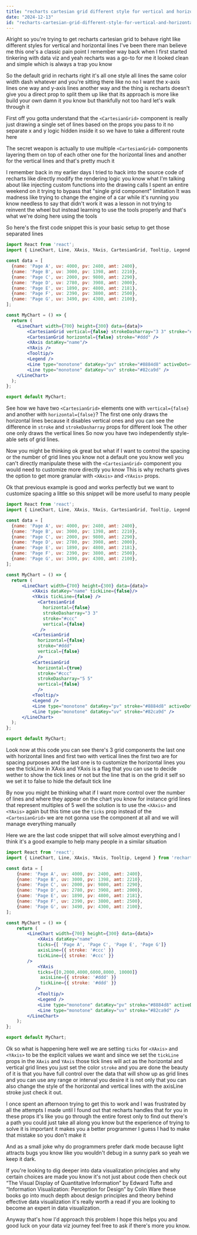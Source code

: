 ```yaml
---
title: "recharts cartesian grid different style for vertical and horizontal lines?"
date: "2024-12-13"
id: "recharts-cartesian-grid-different-style-for-vertical-and-horizontal-lines"
---
```


Alright so you're trying to get recharts cartesian grid to behave right like different styles for vertical and horizontal lines I've been there man believe me this one's a classic pain point I remember way back when I first started tinkering with data viz and yeah recharts was a go-to for me it looked clean and simple which is always a trap you know

So the default grid in recharts right it's all one style all lines the same color width dash whatever and you're sitting there like no no I want the x-axis lines one way and y-axis lines another way and the thing is recharts doesn't give you a direct prop to split them up like that its approach is more like build your own damn it you know but thankfully not too hard let's walk through it

First off you gotta understand that the `<CartesianGrid>` component is really just drawing a single set of lines based on the props you pass to it no separate x and y logic hidden inside it so we have to take a different route here

The secret weapon is actually to use multiple `<CartesianGrid>` components layering them on top of each other one for the horizontal lines and another for the vertical lines and that's pretty much it

I remember back in my earlier days I tried to hack into the source code of recharts like directly modify the rendering logic you know what I'm talking about like injecting custom functions into the drawing calls I spent an entire weekend on it trying to bypass that "single grid component" limitation It was madness like trying to change the engine of a car while it's running you know needless to say that didn't work it was a lesson in not trying to reinvent the wheel but instead learning to use the tools properly and that's what we're doing here using the tools

So here's the first code snippet this is your basic setup to get those separated lines

```jsx
import React from 'react';
import { LineChart, Line, XAxis, YAxis, CartesianGrid, Tooltip, Legend } from 'recharts';

const data = [
  {name: 'Page A', uv: 4000, pv: 2400, amt: 2400},
  {name: 'Page B', uv: 3000, pv: 1398, amt: 2210},
  {name: 'Page C', uv: 2000, pv: 9800, amt: 2290},
  {name: 'Page D', uv: 2780, pv: 3908, amt: 2000},
  {name: 'Page E', uv: 1890, pv: 4800, amt: 2181},
  {name: 'Page F', uv: 2390, pv: 3800, amt: 2500},
  {name: 'Page G', uv: 3490, pv: 4300, amt: 2100},
];

const MyChart = () => {
  return (
    <LineChart width={700} height={300} data={data}>
        <CartesianGrid vertical={false} strokeDasharray="3 3" stroke="#ccc" />
        <CartesianGrid horizontal={false} stroke="#ddd" />
        <XAxis dataKey="name"/>
        <YAxis />
        <Tooltip/>
        <Legend />
        <Line type="monotone" dataKey="pv" stroke="#8884d8" activeDot={{r: 8}}/>
        <Line type="monotone" dataKey="uv" stroke="#82ca9d" />
    </LineChart>
  );
};

export default MyChart;
```

See how we have two `<CartesianGrid>` elements one with `vertical={false}` and another with `horizontal={false}`? The first one only draws the horizontal lines because it disables vertical ones and you can see the difference in `stroke` and `strokeDasharray` props for different look The other one only draws the vertical lines So now you have two independently style-able sets of grid lines.

Now you might be thinking ok great but what if I want to control the spacing or the number of grid lines you know not a default one you know well you can't directly manipulate these with the `<CartesianGrid>` component you would need to customize more directly you know This is why recharts gives the option to get more granular with `<XAxis>` and `<YAxis>` props.

Ok that previous example is good and works perfectly but we want to customize spacing a little so this snippet will be more useful to many people

```jsx
import React from 'react';
import { LineChart, Line, XAxis, YAxis, CartesianGrid, Tooltip, Legend } from 'recharts';

const data = [
  {name: 'Page A', uv: 4000, pv: 2400, amt: 2400},
  {name: 'Page B', uv: 3000, pv: 1398, amt: 2210},
  {name: 'Page C', uv: 2000, pv: 9800, amt: 2290},
  {name: 'Page D', uv: 2780, pv: 3908, amt: 2000},
  {name: 'Page E', uv: 1890, pv: 4800, amt: 2181},
  {name: 'Page F', uv: 2390, pv: 3800, amt: 2500},
  {name: 'Page G', uv: 3490, pv: 4300, amt: 2100},
];

const MyChart = () => {
  return (
      <LineChart width={700} height={300} data={data}>
          <XAxis dataKey="name" tickLine={false}/>
          <YAxis tickLine={false} />
            <CartesianGrid
              horizontal={false}
              strokeDasharray="3 3"
              stroke="#ccc"
              vertical={false}
             />
          <CartesianGrid
            horizontal={false}
            stroke="#ddd"
            vertical={false}
            />
          <CartesianGrid
            horizontal={true}
            stroke="#ccc"
            strokeDasharray="5 5"
            vertical={false}
            />
          <Tooltip/>
          <Legend />
          <Line type="monotone" dataKey="pv" stroke="#8884d8" activeDot={{r: 8}}/>
          <Line type="monotone" dataKey="uv" stroke="#82ca9d" />
      </LineChart>
  );
};

export default MyChart;
```

Look now at this code you can see there's 3 grid components the last one with horizontal lines and first two with vertical lines the first two are for spacing purposes and the last one is to customize the horizontal lines you see the tickLine in XAxis and YAxis is a flag that you can use to decide wether to show the tick lines or not but the line that is on the grid it self so we set it to false to hide the default tick line

By now you might be thinking what if I want more control over the number of lines and where they appear on the chart you know for instance grid lines that represent multiples of 5 well the solution is to use the `<XAxis>` and `<YAxis>` again but this time use the `ticks` prop instead of the `<CartesianGrid>` we are not gonna use the component at all and we will manage everything manually

Here we are the last code snippet that will solve almost everything and I think it's a good example to help many people in a similar situation

```jsx
import React from 'react';
import { LineChart, Line, XAxis, YAxis, Tooltip, Legend } from 'recharts';

const data = [
    {name: 'Page A', uv: 4000, pv: 2400, amt: 2400},
    {name: 'Page B', uv: 3000, pv: 1398, amt: 2210},
    {name: 'Page C', uv: 2000, pv: 9800, amt: 2290},
    {name: 'Page D', uv: 2780, pv: 3908, amt: 2000},
    {name: 'Page E', uv: 1890, pv: 4800, amt: 2181},
    {name: 'Page F', uv: 2390, pv: 3800, amt: 2500},
    {name: 'Page G', uv: 3490, pv: 4300, amt: 2100},
];

const MyChart = () => {
    return (
        <LineChart width={700} height={300} data={data}>
            <XAxis dataKey="name"
            ticks={[ 'Page A', 'Page C', 'Page E', 'Page G']}
            axisLine={{ stroke: '#ccc' }}
            tickLine={{ stroke: '#ccc' }}
        />
            <YAxis
            ticks={[0,2000,4000,6000,8000, 10000]}
             axisLine={{ stroke: '#ddd' }}
             tickLine={{ stroke: '#ddd' }}
           />
            <Tooltip/>
            <Legend />
            <Line type="monotone" dataKey="pv" stroke="#8884d8" activeDot={{r: 8}}/>
            <Line type="monotone" dataKey="uv" stroke="#82ca9d" />
        </LineChart>
    );
};

export default MyChart;
```

Ok so what is happening here well we are setting `ticks` for `<XAxis>` and `<YAxis>` to be the explicit values we want and since we set the `tickLine` props in the `XAxis` and `YAxis` those tick lines will act as the horizontal and vertical grid lines you just set the color `stroke` and you are done the beauty of it is that you have full control over the data that will show up as grid lines and you can use any range or interval you desire it is not only that you can also change the style of the horizontal and vertical lines with the axisLine stroke just check it out.

I once spent an afternoon trying to get this to work and I was frustrated by all the attempts I made until I found out that recharts handles that for you in these props it's like you go through the entire forest only to find out there's a path you could just take all along you know but the experience of trying to solve it is important it makes you a better programmer I guess I had to make that mistake so you don't make it

And as a small joke why do programmers prefer dark mode because light attracts bugs you know like you wouldn't debug in a sunny park so yeah we keep it dark.

If you're looking to dig deeper into data visualization principles and why certain choices are made you know it's not just about code then check out “The Visual Display of Quantitative Information” by Edward Tufte and “Information Visualization: Perception for Design” by Colin Ware these books go into much depth about design principles and theory behind effective data visualization it's really worth a read if you are looking to become an expert in data visualization.

Anyway that's how I'd approach this problem I hope this helps you and good luck on your data viz journey feel free to ask if there's more you know.
